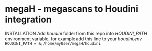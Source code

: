 # megaH - megascans to Houdini integration

INSTALLATION
Add *houdini* folder from this repo into *HOUDINI_PATH* environment variable, for example add this line to your *houdini.env*
`HOUDINI_PATH = &;/home/myUser/megaH/houdini`